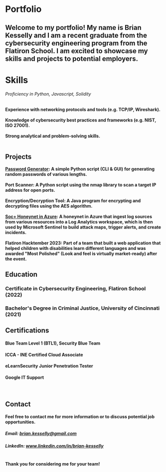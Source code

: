 # Portfolio 
## Welcome to my portfolio! My name is Brian Kesselly and I am a recent graduate from the cybersecurity engineering program from the Flatiron School. I am excited to showcase my skills and projects to potential employers.

# Skills
###### Proficiency in Python, Javascript, Solidity

<b>Experience with networking protocols and tools (e.g. TCP/IP, Wireshark). <b/> <br>
<br>
<b>Knowledge of cybersecurity best practices and frameworks (e.g. NIST, ISO 27001). <b/> <br>
<br>
<b>Strong analytical and problem-solving skills. <b/> <br>
<br>
## Projects
[Password Generator](https://github.com/bkesselly/Portfolio/tree/main/Password%20Generator): A simple Python script (CLI & GUI) for generating random passwords of various lengths. <br>
<br>
Port Scanner: A Python script using the nmap library to scan a target IP address for open ports. <br>
<br>
Encryption/Decryption Tool: A Java program for encrypting and decrypting files using the AES algorithm. <br>
<br>
[Soc+ Honeynet in Azure](https://github.com/bkesselly/Portfolio/tree/main/SOC%20%2B%20Honeynet%20in%20Azure): A honeynet in Azure that ingest log sources from various resources into a Log Analytics workspace, which is then used by Microsoft Sentinel to build attack maps, trigger alerts, and create incidents.  <br>
<br>
Flatiron Hacktember 2023: Part of a team that built a web application that helped children with disabilities learn different languages and was awarded "Most Polished" (Look and feel is virtually market-ready) after the event.
<br>
## Education
### Certificate in Cybersecurity Engineering, Flatiron School (2022)
### Bachelor's Degree in Criminal Justice, University of Cincinnati (2021)

## Certifications
#### Blue Team Level 1 (BTL1), Security Blue Team	
#### ICCA - INE Certified Cloud Associate	
#### eLearnSecurity Junior Penetration Tester
#### Google IT Support
<br>

## Contact
#### Feel free to contact me for more information or to discuss potential job opportunities.

##### Email: brian.kesselly@gmail.com
##### LinkedIn: www.linkedin.com/in/brian-kesselly
<br>
<b>Thank you for considering me for your team!</b>


